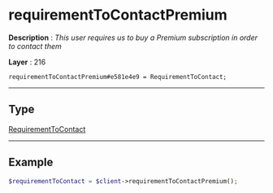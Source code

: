 # requirementToContactPremium

**Description** : *This user requires us to buy a Premium subscription in order to contact them*

**Layer** : 216

```tl
requirementToContactPremium#e581e4e9 = RequirementToContact;
```

---

## Type

[RequirementToContact](type/RequirementToContact)

---

## Example

```php
$requirementToContact = $client->requirementToContactPremium();
```